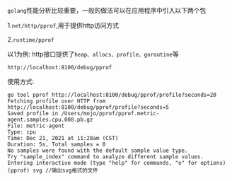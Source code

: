 `golang`性能分析比较重要，一般的做法可以在应用程序中引入以下两个包

1.`net/http/pprof`,用于提供http访问方式

2.`runtime/pprof`

以1为例: http接口提供了`heap、allocs、profile、goroutine`等
```
http://localhost:8100/debug/pprof
```
使用方式:
```
go tool pprof http://localhost:8100/debug/pprof/profile?seconds=20
Fetching profile over HTTP from http://localhost:8100/debug/pprof/profile?seconds=5
Saved profile in /Users/mojo/pprof/pprof.metric-agent.samples.cpu.008.pb.gz
File: metric-agent
Type: cpu
Time: Dec 21, 2021 at 11:28am (CST)
Duration: 5s, Total samples = 0
No samples were found with the default sample value type.
Try "sample_index" command to analyze different sample values.
Entering interactive mode (type "help" for commands, "o" for options)
(pprof) svg //输出svg格式的文件
```
